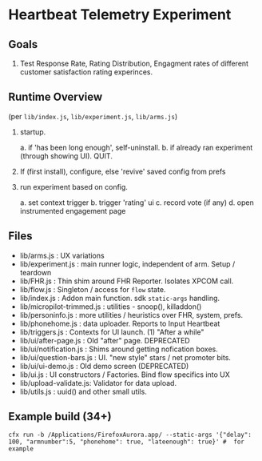 # Heartbeat Telemetry Experiment

## Goals

1.  Test Response Rate, Rating Distribution, Engagment rates of different customer satisfaction rating experinces.

## Runtime Overview

(per `lib/index.js`, `lib/experiment.js`, `lib/arms.js`)

1. startup.

    a. if 'has been long enough', self-uninstall.
    b. if already ran experiment (through showing UI). QUIT.

2. If (first install), configure, else 'revive' saved config from prefs
3. run experiment based on config.

    a. set context trigger
    b. trigger 'rating' ui
    c. record vote (if any)
    d. open instrumented engagement page

## Files

- lib/arms.js  : UX variations
- lib/experiment.js  : main runner logic, independent of arm.  Setup / teardown
- lib/FHR.js  : Thin shim around FHR Reporter.  Isolates XPCOM call.
- lib/flow.js : Singleton / access for `flow` state.
- lib/index.js  :  Addon main function.  sdk `static-args` handling.
- lib/micropilot-trimmed.js  : utilities - snoop(), killaddon()
- lib/personinfo.js : more utilities / heuristics over FHR, system, prefs.
- lib/phonehome.js  : data uploader. Reports to Input Heartbeat
- lib/triggers.js  : Contexts for UI launch.  (1) "After a while"
- lib/ui/after-page.js  : Old "after" page.  DEPRECATED
- lib/ui/notification.js  :  Shims around getting nofication boxes.
- lib/ui/question-bars.js  : UI.  "new style" stars / net promoter bits.
- lib/ui/ui-demo.js :  Old demo screen (DEPRECATED)
- lib/ui.js : UI constructors / Factories.  Bind flow specifics into UX
- lib/upload-validate.js:  Validator for data upload.
- lib/utils.js : uuid() and other small utils.



## Example build  (34+)
```
cfx run -b /Applications/FirefoxAurora.app/ --static-args '{"delay": 100, "armnumber":5, "phonehome": true, "lateenough": true}' #  for example
```
